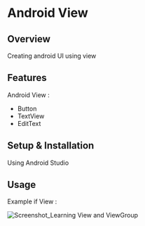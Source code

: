 # Android View

## Overview
Creating android UI using view

## Features
Android View :
- Button
- TextView
- EditText

## Setup & Installation 
Using Android Studio

## Usage
Example if View :

![Screenshot_Learning View and ViewGroup](https://user-images.githubusercontent.com/56164259/68088598-59b20f80-fe93-11e9-852d-100761101929.png)
